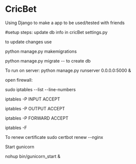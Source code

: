 # CricBet
Using Django to make a app to be used/tested with friends

#setup steps:
update db info in cricBet settings.py

to update changes use

python manage.py makemigrations

python manage.py migrate -- to create db

To run on server:
python manage.py runserver 0.0.0.0:5000 &



open firewall: 

sudo iptables --list --line-numbers

iptables -P INPUT ACCEPT

iptables -P OUTPUT ACCEPT

iptables -P FORWARD ACCEPT

iptables -F

To renew certificate
sudo certbot renew --nginx

Start gunicorn

nohup bin/gunicorn_start &
